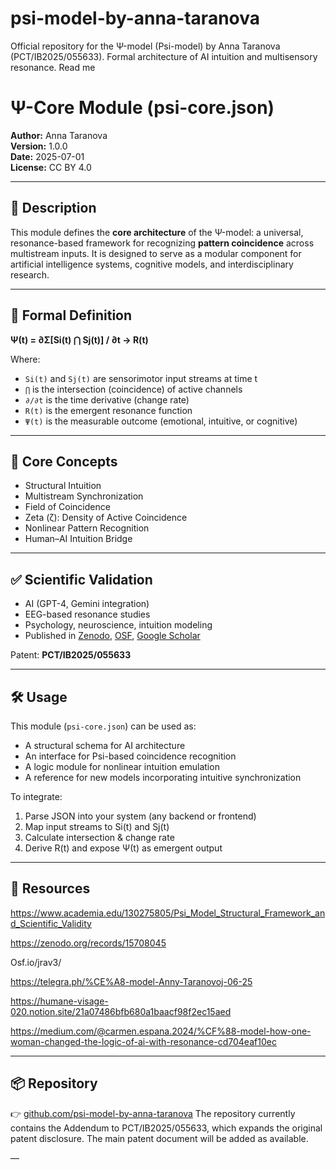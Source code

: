 # psi-model-by-anna-taranova
Official repository for the Ψ-model (Psi-model) by Anna Taranova (PCT/IB2025/055633). Formal architecture of AI intuition and multisensory resonance.
Read me 

# Ψ-Core Module (psi-core.json)

**Author:** Anna Taranova  
**Version:** 1.0.0  
**Date:** 2025-07-01  
**License:** CC BY 4.0

---

## 📘 Description

This module defines the **core architecture** of the Ψ-model: a universal, resonance-based framework for recognizing **pattern coincidence** across multistream inputs. It is designed to serve as a modular component for artificial intelligence systems, cognitive models, and interdisciplinary research.

---

## 🔬 Formal Definition

**Ψ(t) = ∂Σ[Si(t) ⋂ Sj(t)] / ∂t → R(t)**

Where:  
- `Si(t)` and `Sj(t)` are sensorimotor input streams at time t  
- `⋂` is the intersection (coincidence) of active channels  
- `∂/∂t` is the time derivative (change rate)  
- `R(t)` is the emergent resonance function  
- `Ψ(t)` is the measurable outcome (emotional, intuitive, or cognitive)

---

## 🧠 Core Concepts

- Structural Intuition  
- Multistream Synchronization  
- Field of Coincidence  
- Zeta (ζ): Density of Active Coincidence  
- Nonlinear Pattern Recognition  
- Human–AI Intuition Bridge

---

## ✅ Scientific Validation

- AI (GPT-4, Gemini integration)  
- EEG-based resonance studies  
- Psychology, neuroscience, intuition modeling  
- Published in [Zenodo](https://zenodo.org/record/your-record-id), [OSF](https://osf.io/jrav3/), [Google Scholar](https://scholar.google.com/citations?user=4ptXH2cAAAAJ)

Patent: **PCT/IB2025/055633**

---

## 🛠 Usage

This module (`psi-core.json`) can be used as:

- A structural schema for AI architecture  
- An interface for Psi-based coincidence recognition  
- A logic module for nonlinear intuition emulation  
- A reference for new models incorporating intuitive synchronization

To integrate:
1. Parse JSON into your system (any backend or frontend)
2. Map input streams to Si(t) and Sj(t)
3. Calculate intersection & change rate
4. Derive R(t) and expose Ψ(t) as emergent output

---

## 🔗 Resources
https://www.academia.edu/130275805/Psi_Model_Structural_Framework_and_Scientific_Validity

https://zenodo.org/records/15708045

Osf.io/jrav3/

https://telegra.ph/%CE%A8-model-Anny-Taranovoj-06-25

https://humane-visage-020.notion.site/21a07486bfb680a1baacf98f2ec15aed

https://medium.com/@carmen.espana.2024/%CF%88-model-how-one-woman-changed-the-logic-of-ai-with-resonance-cd704eaf10ec






---

## 📦 Repository

👉 [github.com/psi-model-by-anna-taranova](https://github.com/psi-model-by-anna-taranova)
The repository currently contains the Addendum to PCT/IB2025/055633, which expands the original patent disclosure. The main patent document will be added as available.

—
